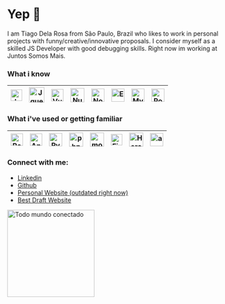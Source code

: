 # Yep 👋

I am Tiago Dela Rosa from São Paulo, Brazil who likes to work in personal projects with funny/creative/innovative proposals. I consider myself as a skilled JS Developer with good debugging skills. Right now im working at Juntos Somos Mais.


### What i know
| [<img src="https://seeklogo.com/images/J/javascript-js-logo-2949701702-seeklogo.com.png" alt="Javascript" width="26">](https://developer.mozilla.org/en-US/docs/Web/JavaScript) | [<img src="https://seeklogo.com/images/J/jquery-logo-E6B6803713-seeklogo.com.png" alt="Jquery" width="35">](https://jquery.com/) | [<img src="https://seeklogo.com/images/V/vuejs-logo-17D586B587-seeklogo.com.png" alt="Vue" width="28">](https://vuejs.org/)  | [<img src="https://seeklogo.com/images/N/nuxt-logo-5EF50E1ABD-seeklogo.com.png" alt="Nuxt" width="32">](https://nuxtjs.org/) | [<img src="https://seeklogo.com/images/N/nodejs-logo-FBE122E377-seeklogo.com.png" alt="NodeJs" width="30">](https://nodejs.org) |[<img src="https://seeklogo.com/images/E/express-js-logo-FA36FF1D3F-seeklogo.com.png" alt="Express" width="30">](https://expressjs.com)  | [<img src="https://seeklogo.com/images/M/mysql-logo-69B39F7D18-seeklogo.com.png" alt="MySQL" width="30">](https://www.mysql.com/)  | [<img src="https://seeklogo.com/images/P/postgresql-logo-5309879B58-seeklogo.com.png" alt="Postgresql" width="30">](https://www.postgresql.org/)  |      
|---|---|---|---|---|---|---|---|



### What i've used or getting familiar
| [<img src="https://seeklogo.com/images/R/react-logo-7B3CE81517-seeklogo.com.png" alt="React" width="28">](https://vlang.io/) | [<img src="https://seeklogo.com/images/A/angular-logo-B76B1CDE98-seeklogo.com.png" alt="Angular" width="28">](http://www.open-std.org/jtc1/sc22/wg14/) | [<img src="https://seeklogo.com/images/P/python-logo-A32636CAA3-seeklogo.com.png" alt="Python" width="30">](https://golang.org/)  |  [<img src="https://seeklogo.com/images/P/PHP-logo-0B2FDC4529-seeklogo.com.png" alt="php" width="32">](https://isocpp.org/)  |      [<img src="https://seeklogo.com/images/M/mongodb-logo-4A71340576-seeklogo.com.png" alt="mongodb" width="32">](https://www.gnu.org/software/bash/) | [<img src="https://seeklogo.com/images/F/firebase-logo-402F407EE0-seeklogo.com.png" alt="Firebase" width="26">](https://www.gnu.org/software/bash/)  |  [<img src="https://seeklogo.com/images/H/heroku-logo-6DE9BBEEBC-seeklogo.com.png" alt="Heroku" width="32">](https://www.gnu.org/software/bash/)  |  [<img src="https://seeklogo.com/images/A/amazon-web-services-aws-logo-6C2E3DCD3E-seeklogo.com.png" alt="aws" width="30">](https://www.gnu.org/software/bash/)  |        
|---|---|---|---|---|---|---|---|


### Connect with me:
* [Linkedin](https://www.linkedin.com/in/tiago-dela-rosa-lopes-12aba6133/ "Linkedin")
* [Github](https://github.com/tiago-dela-rosa/tiago-dela-rosa "Github")
* [Personal Website (outdated right now)](https://tiagodelarosa.netlify.app/profile "Personal Website")
* [Best Draft Website](https://bestdraft.netlify.app/ "Best Draft Website")

<img src="https://media.tenor.com/images/9e91347102c47620930e7bded13b79e9/tenor.png" width="200" alt="Todo mundo conectado" />
